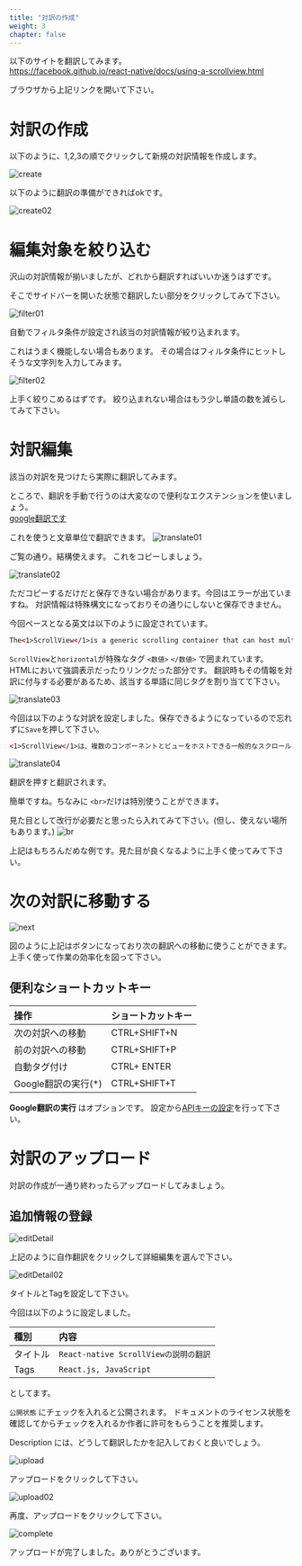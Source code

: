 ```yaml
---
title: "対訳の作成"
weight: 3
chapter: false
---
```


以下のサイトを翻訳してみます。  
https://facebook.github.io/react-native/docs/using-a-scrollview.html

ブラウザから上記リンクを開いて下さい。

<!-- 
先ずは該当ドキュメントのライセンスを参照して翻訳して問題ないことを確認します。
react-nativeのドキュメントのライセンスは
https://github.com/facebook/react-native/blob/master/LICENSE-docs
から確認できます。 -->

# 対訳の作成
以下のように、1,2,3の順でクリックして新規の対訳情報を作成します。

![create](../images/create01.png?width=50pc)

以下のように翻訳の準備ができればokです。

![create02](../images/create02.png?width=25pc)

# 編集対象を絞り込む

沢山の対訳情報が揃いましたが、どれから翻訳すればいいか迷うはずです。

そこでサイドバーを開いた状態で翻訳したい部分をクリックしてみて下さい。

![filter01](../images/filter01.png?width=50pc)

自動でフィルタ条件が設定され該当の対訳情報が絞り込まれます。

これはうまく機能しない場合もあります。
その場合はフィルタ条件にヒットしそうな文字列を入力してみます。

![filter02](../images/filter02.png?width=50pc)

上手く絞りこめるはずです。
絞り込まれない場合はもう少し単語の数を減らしてみて下さい。

# 対訳編集

該当の対訳を見つけたら実際に翻訳してみます。

ところで、翻訳を手動で行うのは大変なので便利なエクステンションを使いましょう。  
[google翻訳です](https://chrome.google.com/webstore/detail/google-translate/aapbdbdomjkkjkaonfhkkikfgjllcleb?hl=ja)


これを使うと文章単位で翻訳できます。
![translate01](../images/translate01.png?width=50pc)

ご覧の通り。結構使えます。
これをコピーしましょう。

![translate02](../images/translate02.png?width=50pc)

ただコピーするだけだと保存できない場合があります。今回はエラーが出ていますね。
対訳情報は特殊構文になっておりその通りにしないと保存できません。


今回ペースとなる英文は以下のように設定されています。

```html
The<1>ScrollView</1>is a generic scrolling container that can host multiple components and views. The scrollable items need not be homogeneous, and you can scroll both vertically and horizontally (by setting the<2>horizontal</2>property).
```

``ScrollView``と``horizontal``が特殊なタグ ``<数値>`` ``</数値>`` で囲まれています。
HTMLにおいて強調表示だったりリンクだった部分です。
翻訳時もその情報を対訳に付与する必要があるため、該当する単語に同じタグを割り当てて下さい。

![translate03](../images/translate03.png?width=50pc)

今回は以下のような対訳を設定しました。保存できるようになっているので忘れずに``Save``を押して下さい。

```HTML
<1>ScrollView</1>は、複数のコンポーネントとビューをホストできる一般的なスクロールコンテナです。スクロール可能なアイテムは同種である必要はなく、（<2>horizo​​ntal</2>プロパティを設定することによって）垂直方向と水平方向の両方でスクロールすることができます。
```

![translate04](../images/translate04.png?width=50pc)

翻訳を押すと翻訳されます。

簡単ですね。ちなみに ``<br>``だけは特別使うことができます。

見た目として改行が必要だと思ったら入れてみて下さい。(但し、使えない場所もあります。)
![br](../images/br.png?width=50pc)

上記はもちろんだめな例です。見た目が良くなるように上手く使ってみて下さい。

# 次の対訳に移動する

![next](../images/next.png?width=50pc)

図のように上記はボタンになっており次の翻訳への移動に使うことができます。  
上手く使って作業の効率化を図って下さい。

## 便利なショートカットキー

|操作|ショートカットキー|
|:---|:---|
|次の対訳への移動 |CTRL+SHIFT+N |
|前の対訳への移動 |CTRL+SHIFT+P |
|自動タグ付け|CTRL+ ENTER |
|Google翻訳の実行(*) |CTRL+SHIFT+T |

**Google翻訳の実行** はオプションです。
設定から[APIキーの設定](https://m0a.github.io/post/taiyaq-howtouse/)を行って下さい。

# 対訳のアップロード

対訳の作成が一通り終わったらアップロードしてみましょう。


## 追加情報の登録


![editDetail](../images/editDetail.png?width=50pc)

上記のように自作翻訳をクリックして詳細編集を選んで下さい。

![editDetail02](../images/editDetail02.png?width=50pc)

タイトルとTagを設定して下さい。

今回は以下のように設定しました。


|種別|内容|
|:---|:---|
|タイトル | ``React-native ScrollViewの説明の翻訳`` |
|Tags | ``React.js, JavaScript`` |
 
としてます。

``公開状態`` にチェックを入れると公開されます。
ドキュメントのライセンス状態を確認してからチェックを入れるか作者に許可をもらうことを推奨します。

Description には、どうして翻訳したかを記入しておくと良いでしょう。

![upload](../images/upload.png?width=50pc)

アップロードをクリックして下さい。


![upload02](../images/upload02.png?width=50pc)

再度、アップロードをクリックして下さい。


![complete](../images/complete.png?width=50pc)

アップロードが完了しました。ありがとうございます。

